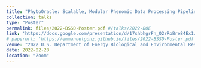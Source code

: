 ```yaml
---
title: "PhytoOracle: Scalable, Modular Phenomic Data Processing Pipelines"
collection: talks
type: "Poster"
permalink: files/2022-BSSD-Poster.pdf #/talks/2022-DOE
link: 'https://docs.google.com/presentation/d/17shbhgrFn_Q2rRoBre84Ex1wY7HOmDcm-NVgwI-GDG0/edit?usp=sharing'
# paperurl: 'https://emmanuelgonz.github.io/files/2022-BSSD-Poster.pdf'
venue: "2022 U.S. Department of Energy Biological and Environmental Research (BER) Biological Systems Science Division Principal Investigator (PI) Annual Meeting"
date: 2022-02-28
location: "Zoom"
---
```

